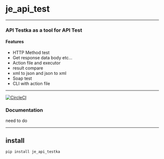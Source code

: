 # je_api_test

---

### API Testka as a tool for API Test

#### Features
* HTTP Method test 
* Get response data body etc...
* Action file and executor
* result compare
* xml to json and json to xml
* Soap test
* CLI with action file

---

[![CircleCI](https://circleci.com/gh/JE-Chen/APITestka/tree/main.svg?style=svg&circle-token=32826b3cccdffba93891691795bbded287a0b7fe)](https://circleci.com/gh/JE-Chen/APITestka/tree/main)

### Documentation

need to do

---

## install 

```
pip install je_api_testka
```